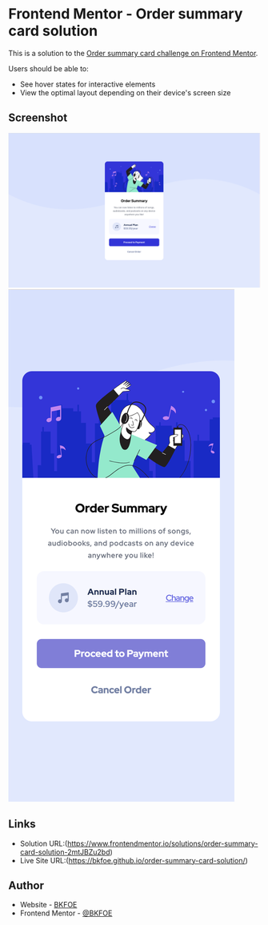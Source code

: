 # Frontend Mentor - Order summary card solution

This is a solution to the [Order summary card challenge on Frontend Mentor](https://www.frontendmentor.io/challenges/order-summary-component-QlPmajDUj). 

Users should be able to:
- See hover states for interactive elements 
- View the optimal layout depending on their device's screen size 

## Screenshot 

![Desktop](./public/design/desktop.png)
![Mobile](./public/design/mobile.png)

## Links 

- Solution URL:(https://www.frontendmentor.io/solutions/order-summary-card-solution-2mtJBZu2bd) 
- Live Site URL:(https://bkfoe.github.io/order-summary-card-solution/)

## Author 

- Website - [BKFOE](https://github.com/BKFOE)
- Frontend Mentor - [@BKFOE](https://www.frontendmentor.io/profile/bkfoe)